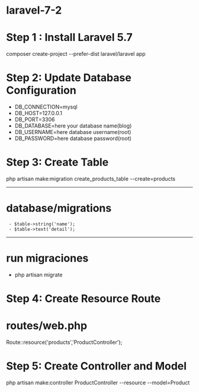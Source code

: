 # laravel-7-2

# Step 1 : Install Laravel 5.7
composer create-project --prefer-dist laravel/laravel app

# Step 2: Update Database Configuration
- DB_CONNECTION=mysql
- DB_HOST=127.0.0.1
- DB_PORT=3306
- DB_DATABASE=here your database name(blog)
- DB_USERNAME=here database username(root)
- DB_PASSWORD=here database password(root)

# Step 3: Create Table
php artisan make:migration create_products_table --create=products

--- 

# database/migrations

     - $table->string('name');
     - $table->text('detail');
---
# run migraciones
- php artisan migrate

# Step 4: Create Resource Route

# routes/web.php
Route::resource('products','ProductController');

# Step 5: Create Controller and Model
php artisan make:controller ProductController --resource --model=Product




